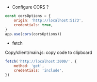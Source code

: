 - Configure CORS ?

```js
const corsOptions = {
    origin: 'http://localhost:5173',
    credentials: true,
}
app.use(cors(corsOptions))
```

- fetch

Copy/client/main.js: copy code to clipboard

```js
fetch('http://localhost:3000/', {
    method: 'get',
    credentials: 'include',
})
```

